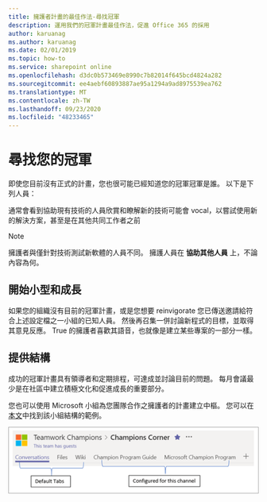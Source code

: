```yaml
---
title: 擁護者計畫的最佳作法-尋找冠軍
description: 運用我們的冠軍計畫最佳作法，促進 Office 365 的採用
author: karuanag
ms.author: karuanag
ms.date: 02/01/2019
ms.topic: how-to
ms.service: sharepoint online
ms.openlocfilehash: d3dc0b573469e8990c7b82014f645bcd4824a282
ms.sourcegitcommit: ee4aebf60893887ae95a1294a9ad8975539ea762
ms.translationtype: MT
ms.contentlocale: zh-TW
ms.lasthandoff: 09/23/2020
ms.locfileid: "48233465"
---
```

# <a name="finding-your-champions"></a>尋找您的冠軍 

即使您目前沒有正式的計畫，您也很可能已經知道您的冠軍冠軍是誰。  以下是下列人員：

通常會看到協助現有技術的人員欣賞和瞭解新的技術可能會 vocal，以嘗試使用新的解決方案，甚至是在其他共同工作者之前

> [!NOTE]
> 擁護者與僅針對技術測試新軟體的人員不同。 擁護人員在 **協助其他人員** 上，不論內容為何。 

## <a name="start-small-and-grow"></a>開始小型和成長

如果您的組織沒有目前的冠軍計畫，或是您想要 reinvigorate 您已傳送邀請給符合上述設定檔之一小組的已知人員。  然後再召集一併討論新程式的目標，並取得其意見反應。 True 的擁護者喜歡其語音，也就像是建立某些專案的一部分一樣。  

## <a name="provide-structure"></a>提供結構

成功的冠軍計畫具有領導者和定期排程，可達成並討論目前的問題。  每月會議最少是在社區中建立積極文化和促進成長的重要部分。  

您也可以使用 Microsoft 小組為您團隊合作之擁護者的計畫建立中樞。  您可以在 [本文](https://docs.microsoft.com/MicrosoftTeams/teams-adoption-your-first-teams)中找到該小組結構的範例。

![團隊合作冠軍小組選項卡](media/teams-adoption-tab-example.png)